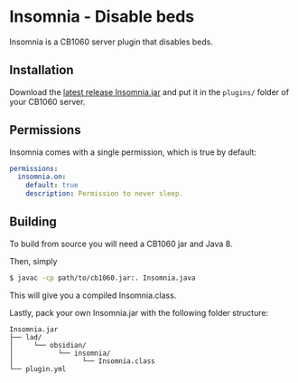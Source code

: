 # Insomnia - Disable beds

Insomnia is a CB1060 server plugin that disables beds.

## Installation

Download the [latest release Insomnia.jar](https://github.com/obsidianlad/Insomnia/releases/latest) and put it in the `plugins/` folder of your CB1060 server.

## Permissions

Insomnia comes with a single permission, which is true by default:

```yml
permissions:
  insomnia.on:
    default: true
    description: Permission to never sleep.
```

## Building

To build from source you will need a CB1060 jar and Java 8.

Then, simply

```bash
$ javac -cp path/to/cb1060.jar:. Insomnia.java
```

This will give you a compiled Insomnia.class.

Lastly, pack your own Insomnia.jar with the following folder structure:

```
Insomnia.jar
├── lad/
│     └── obsidian/
│           └── insomnia/
│                 └── Insomnia.class
└── plugin.yml
```
